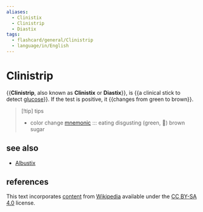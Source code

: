 ```yaml
---
aliases:
  - Clinistix
  - Clinistrip
  - Diastix
tags:
  - flashcard/general/Clinistrip
  - language/in/English
---
```


# Clinistrip

{{__Clinistrip__, also known as __Clinistix__ or __Diastix__}}, is {{a clinical stick to detect [glucose](glucose.md)}}. If the test is positive, it {{changes from green to brown}}. <!--SR:!2026-01-21,681,310!2024-12-15,429,290!2024-04-29,187,230-->

> [!tip] tips
>
> - color change [mnemonic](mnemonic.md) ::: eating disgusting (green, 🤢) brown sugar <!--SR:!2024-05-02,107,278!2024-05-11,44,300-->

## see also

- [Albustix](Albustix.md)

## references

This text incorporates [content](https://en.wikipedia.org/wiki/Clinistrip) from [Wikipedia](Wikipedia.md) available under the [CC BY-SA 4.0](https://creativecommons.org/licenses/by-sa/4.0/) license.
